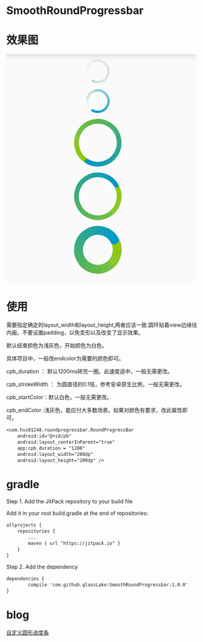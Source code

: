 # SmoothRoundProgressbar
# 效果图

 ![demo](demo.gif)

# 使用

需要指定确定的layout_width和layout_height,两者应该一致.圆环贴着view边缘往内画，不要设置padding，以免变形以及改变了显示效果。



默认结束颜色为浅灰色，开始颜色为白色。

具体项目中，一般改endcolor为需要的颜色即可。

cpb_duration ： 默认1200ms转完一圈。此速度适中，一般无需更改。


cpb_strokeWidth ： 为圆直径的0.1倍，参考安卓原生比例，一般无需更改。


cpb_startColor：默认白色，一般无需更改。


cpb_endColor :浅灰色，能应付大多数场景。如果对颜色有要求，改此属性即可。



    <com.hss01248.roundprogressbar.RoundProgressBar
        android:id="@+id/pb"
        android:layout_centerInParent="true"
        app:cpb_duration = "1200"
        android:layout_width="200dp"
        android:layout_height="200dp" />

# gradle

Step 1. Add the JitPack repository to your build file

Add it in your root build.gradle at the end of repositories:


	allprojects {
		repositories {
			...
			maven { url "https://jitpack.io" }
		}
	}

Step 2. Add the dependency


	dependencies {
	        compile 'com.github.glassLake:SmoothRoundProgressbar:1.0.0'
	}


# blog

[自定义圆形进度条](http://blog.csdn.net/hss01248/article/details/52089756)
